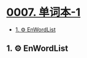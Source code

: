 # [0007. 单词本-1](https://github.com/Tdahuyou/TNotes.en-notes/tree/main/notes/0007.%20%E5%8D%95%E8%AF%8D%E6%9C%AC-1)

<!-- region:toc -->

- [1. ⚙️ EnWordList](#1-️-enwordlist)

<!-- endregion:toc -->

## 1. ⚙️ EnWordList

<EnWordList :words="[
'abandon',
'abate',
'adopt',
'album',
'analytic',
'Analytics',
'April',
'association',
'August',
'bevel',
'bird',
'bisect',
'brake',
'branch',
'broadcast',
'bump',
'cabbage',
'caret',
'cat',
'cattle',
'cattle',
'chaff',
'cock',
'concept',
'correspond',
'costume',
'cow',
'creation',
'currency',
'December',
'decimal',
'deprecate',
'deprecated',
'dialog',
'dinosaur',
'dispose',
'dividend',
'divisor',
'dog',
'donate',
'drop',
'duck',
'eventually',
'February',
'garlic',
'gesture',
'gunfire',
'haystack',
'horizontal',
'horse',
'innovation',
'internal',
'interpolate',
'January',
'July',
'June',
'lineto',
'luminary',
'March',
'May',
'miter',
'mix',
'module',
'moveto',
'mutation',
'needle',
'note',
'November',
'October',
'overlay',
'pair',
'patrol',
'performance',
'perhaps',
'peripheral',
'police',
'populate',
'populate',
'precision',
'procedure',
'propeller',
'purify',
'quadratic',
'rooster',
'scalable',
'schedule',
'scratch',
'September',
'serial',
'sheep',
'shoe',
'snap',
'surface',
'syntax',
'triangle',
'truncate',
'truncated',
'vanilla',
'vertical',
'voltage',
'warning',
'whistle',
]"></EnWordList>
